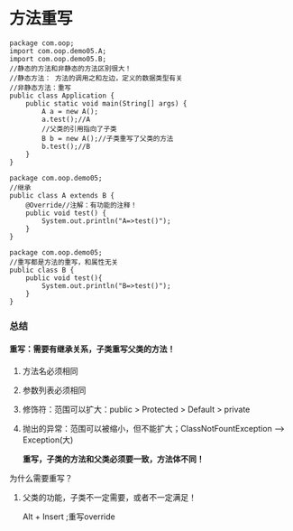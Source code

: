 # 方法重写

```
package com.oop;
import com.oop.demo05.A;
import com.oop.demo05.B;
//静态的方法和非静态的方法区别很大！
//静态方法： 方法的调用之和左边，定义的数据类型有关
//非静态方法：重写
public class Application {
    public static void main(String[] args) {
        A a = new A();
        a.test();//A
        //父类的引用指向了子类
        B b = new A();//子类重写了父类的方法
        b.test();//B
    }
}
```

```
package com.oop.demo05;
//继承
public class A extends B {
    @Override//注解：有功能的注释！
    public void test() {
        System.out.println("A=>test()");
    }
}
```

```
package com.oop.demo05;
//重写都是方法的重写，和属性无关
public class B {
    public void test(){
        System.out.println("B=>test()");
    }
}
```

### 总结

#### 重写：需要有继承关系，子类重写父类的方法！

1. 方法名必须相同

2. 参数列表必须相同

3. 修饰符：范围可以扩大：public > Protected > Default > private

4. 抛出的异常：范围可以被缩小，但不能扩大；ClassNotFountException —> Exception(大)

   **重写，子类的方法和父类必须要一致，方法体不同！**

为什么需要重写？

1. 父类的功能，子类不一定需要，或者不一定满足！

   Alt + Insert ;重写override